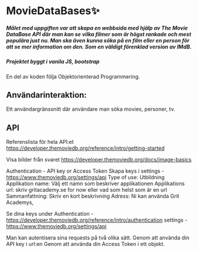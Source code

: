 
# MovieDataBases✨
##### Målet med uppgiften var att   skapa en webbsida med hjälp av  The Movie DataBase API där man kan se vilka filmer som är högst rankade och mest populära just nu. Man ska även kunna söka på en film eller en person för att se mer information om den. Som en väldigt förenklad version av IMdB. 


##### Projektet byggt i vanila  JS, bootstrap
En del av koden följa Objektorienterad Programmering. 


## Användarinteraktion:
Ett användargränssnitt där användare man söka movies, personer, tv.

## API 
Referenslista för hela API:et
https://developer.themoviedb.org/reference/intro/getting-started 

Visa bilder från svaret
https://developer.themoviedb.org/docs/image-basics 

Authentication - API key or  Access Token
Skapa keys i settings - https://www.themoviedb.org/settings/api 
Type of use: Utbildning
Applikation name: Välj ett namn som beskriver applikationen
Applikations url:  skriv gritacademy.se for now eller vad som helst som är en url
Sammanfattning: Skriv en kort beskrivning
Adress: Ni kan använda Grit Academys, 

Se dina keys under 
Authentication - https://developer.themoviedb.org/reference/intro/authentication 
settings - https://www.themoviedb.org/settings/api 

Man kan autentisera sina requests på två olika sätt. 
Genom att använda din API key i url:en
Genom att använda din Access Token i ett objekt.

